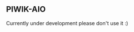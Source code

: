 PIWIK-AIO
------------------------------------------

Currently under development please don't use it :)